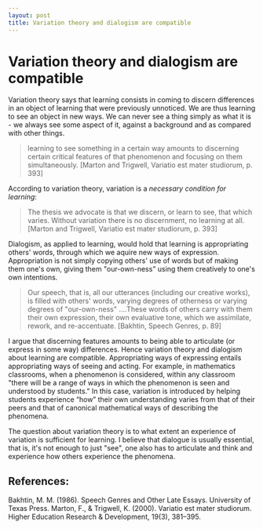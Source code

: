 ```yaml
---
layout: post
title: Variation theory and dialogism are compatible
---
```


# Variation theory and dialogism are compatible

Variation theory says that learning consists in coming to discern differences in an object of learning that were previously unnoticed. We are thus learning to see an object in new ways. We can never see a thing simply as what it is - we always see some aspect of it, against a background and as compared with other things. 

> learning to see something in a certain way amounts to discerning certain critical features of that phenomenon and focusing on them simultaneously. [Marton and Trigwell, Variatio est mater studiorum, p. 393]

According to variation theory, variation is a *necessary condition for learning*:

> The thesis we advocate is that we discern, or learn to see, that which varies. Without variation there is no discernment, no learning at all. [Marton and Trigwell, Variatio est mater studiorum, p. 393]

Dialogism, as applied to learning, would hold that learning is appropriating others' words, through which we aquire new ways of expression. Appropriation is not simply copying others' use of words but of making them one's own, giving them "our-own-ness" using them creatively to one's own intentions.

> Our speech, that is, all our utterances (including our creative works), is filled with others' words, varying degrees of otherness or varying degrees of "our-own-ness" ....These words of others carry with them their own expression, their own evaluative tone, which we assimilate, rework, and re-accentuate. [Bakhtin, Speech Genres, p. 89] 

I argue that discerning features amounts to being able to articulate (or express in some way) differences. Hence variation theory and dialogism about learning are compatible. Appropriating ways of expressing entails appropriating ways of seeing and acting. For example, in mathematics classrooms, when a phenomenon is considered, within any classroom "there will be a range of ways in which the phenomenon is seen and understood by students.” In this case, variation is introduced by helping students experience “how” their own understanding varies from that of their peers and that of canonical mathematical ways of describing the phenomena. 

The question about variation theory is to what extent an experience of variation is sufficient for learning. I believe that dialogue is usually essential, that is, it's not enough to just "see", one also has to articulate and think and experience how others experience the phenomena.

## References:
Bakhtin, M. M. (1986). Speech Genres and Other Late Essays. University of Texas Press.
Marton, F., & Trigwell, K. (2000). Variatio est mater studiorum. Higher Education Research & Development, 19(3), 381–395.
